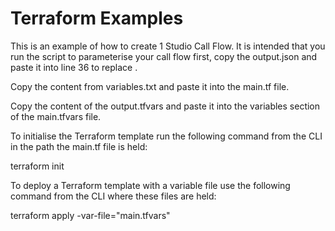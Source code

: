 # Terraform Examples

This is an example of how to create 1 Studio Call Flow. It is intended that you run the script to parameterise your call flow first, copy the output.json and paste it into line 36 to replace <your call flow json>.

Copy the content from variables.txt and paste it into the main.tf file.

Copy the content of the output.tfvars and paste it into the variables section of the main.tfvars file.

To initialise the Terraform template run the following command from the CLI in the path the main.tf file is held:
  
terraform init   

To deploy a Terraform template with a variable file use the following command from the CLI where these files are held:  

terraform apply -var-file="main.tfvars"